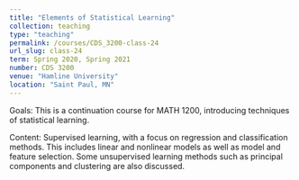 ```yaml
---
title: "Elements of Statistical Learning"
collection: teaching
type: "teaching"
permalink: /courses/CDS_3200-class-24
url_slug: class-24
term: Spring 2020, Spring 2021
number: CDS 3200
venue: "Hamline University"
location: "Saint Paul, MN"
---
```


Goals: This is a continuation course for MATH 1200, introducing techniques of statistical learning.

Content: Supervised learning, with a focus on regression and classification methods. This includes linear and nonlinear models as well as model and feature selection. Some unsupervised learning methods such as principal components and clustering are also discussed.

